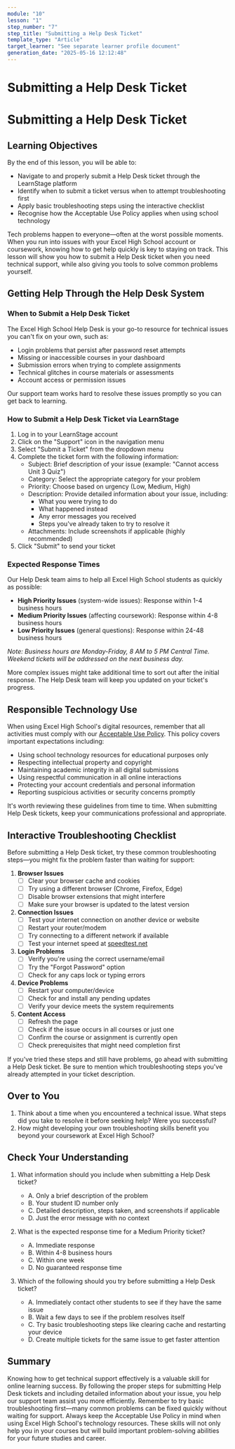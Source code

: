 ```yaml
---
module: "10"
lesson: "1"
step_number: "7"
step_title: "Submitting a Help Desk Ticket"
template_type: "Article"
target_learner: "See separate learner profile document"
generation_date: "2025-05-16 12:12:48"
---
```


# Submitting a Help Desk Ticket

# Submitting a Help Desk Ticket

## Learning Objectives
By the end of this lesson, you will be able to:
- Navigate to and properly submit a Help Desk ticket through the LearnStage platform
- Identify when to submit a ticket versus when to attempt troubleshooting first
- Apply basic troubleshooting steps using the interactive checklist
- Recognise how the Acceptable Use Policy applies when using school technology

Tech problems happen to everyone—often at the worst possible moments. When you run into issues with your Excel High School account or coursework, knowing how to get help quickly is key to staying on track. This lesson will show you how to submit a Help Desk ticket when you need technical support, while also giving you tools to solve common problems yourself.

## Getting Help Through the Help Desk System

### When to Submit a Help Desk Ticket
The Excel High School Help Desk is your go-to resource for technical issues you can't fix on your own, such as:
- Login problems that persist after password reset attempts
- Missing or inaccessible courses in your dashboard
- Submission errors when trying to complete assignments
- Technical glitches in course materials or assessments
- Account access or permission issues

Our support team works hard to resolve these issues promptly so you can get back to learning.

### How to Submit a Help Desk Ticket via LearnStage
1. Log in to your LearnStage account
2. Click on the "Support" icon in the navigation menu
3. Select "Submit a Ticket" from the dropdown menu
4. Complete the ticket form with the following information:
   - Subject: Brief description of your issue (example: "Cannot access Unit 3 Quiz")
   - Category: Select the appropriate category for your problem
   - Priority: Choose based on urgency (Low, Medium, High)
   - Description: Provide detailed information about your issue, including:
     * What you were trying to do
     * What happened instead
     * Any error messages you received
     * Steps you've already taken to try to resolve it
   - Attachments: Include screenshots if applicable (highly recommended)
5. Click "Submit" to send your ticket

### Expected Response Times
Our Help Desk team aims to help all Excel High School students as quickly as possible:
- **High Priority Issues** (system-wide issues): Response within 1-4 business hours
- **Medium Priority Issues** (affecting coursework): Response within 4-8 business hours
- **Low Priority Issues** (general questions): Response within 24-48 business hours

*Note: Business hours are Monday-Friday, 8 AM to 5 PM Central Time. Weekend tickets will be addressed on the next business day.*

More complex issues might take additional time to sort out after the initial response. The Help Desk team will keep you updated on your ticket's progress.

## Responsible Technology Use

When using Excel High School's digital resources, remember that all activities must comply with our [Acceptable Use Policy](https://www.excelhighschool.com/acceptable-use-policy). This policy covers important expectations including:

- Using school technology resources for educational purposes only
- Respecting intellectual property and copyright
- Maintaining academic integrity in all digital submissions
- Using respectful communication in all online interactions
- Protecting your account credentials and personal information
- Reporting suspicious activities or security concerns promptly

It's worth reviewing these guidelines from time to time. When submitting Help Desk tickets, keep your communications professional and appropriate.

## Interactive Troubleshooting Checklist

Before submitting a Help Desk ticket, try these common troubleshooting steps—you might fix the problem faster than waiting for support:

1. **Browser Issues**
   - [ ] Clear your browser cache and cookies
   - [ ] Try using a different browser (Chrome, Firefox, Edge)
   - [ ] Disable browser extensions that might interfere
   - [ ] Make sure your browser is updated to the latest version

2. **Connection Issues**
   - [ ] Test your internet connection on another device or website
   - [ ] Restart your router/modem
   - [ ] Try connecting to a different network if available
   - [ ] Test your internet speed at [speedtest.net](https://www.speedtest.net)

3. **Login Problems**
   - [ ] Verify you're using the correct username/email
   - [ ] Try the "Forgot Password" option
   - [ ] Check for any caps lock or typing errors

4. **Device Problems**
   - [ ] Restart your computer/device
   - [ ] Check for and install any pending updates
   - [ ] Verify your device meets the system requirements

5. **Content Access**
   - [ ] Refresh the page
   - [ ] Check if the issue occurs in all courses or just one
   - [ ] Confirm the course or assignment is currently open
   - [ ] Check prerequisites that might need completion first

If you've tried these steps and still have problems, go ahead with submitting a Help Desk ticket. Be sure to mention which troubleshooting steps you've already attempted in your ticket description.

## Over to You
1. Think about a time when you encountered a technical issue. What steps did you take to resolve it before seeking help? Were you successful?
2. How might developing your own troubleshooting skills benefit you beyond your coursework at Excel High School?

## Check Your Understanding
1. What information should you include when submitting a Help Desk ticket?
   - A. Only a brief description of the problem
   - B. Your student ID number only
   - C. Detailed description, steps taken, and screenshots if applicable
   - D. Just the error message with no context

2. What is the expected response time for a Medium Priority ticket?
   - A. Immediate response
   - B. Within 4-8 business hours
   - C. Within one week
   - D. No guaranteed response time

3. Which of the following should you try before submitting a Help Desk ticket?
   - A. Immediately contact other students to see if they have the same issue
   - B. Wait a few days to see if the problem resolves itself
   - C. Try basic troubleshooting steps like clearing cache and restarting your device
   - D. Create multiple tickets for the same issue to get faster attention

## Summary
Knowing how to get technical support effectively is a valuable skill for online learning success. By following the proper steps for submitting Help Desk tickets and including detailed information about your issue, you help our support team assist you more efficiently. Remember to try basic troubleshooting first—many common problems can be fixed quickly without waiting for support. Always keep the Acceptable Use Policy in mind when using Excel High School's technology resources. These skills will not only help you in your courses but will build important problem-solving abilities for your future studies and career.